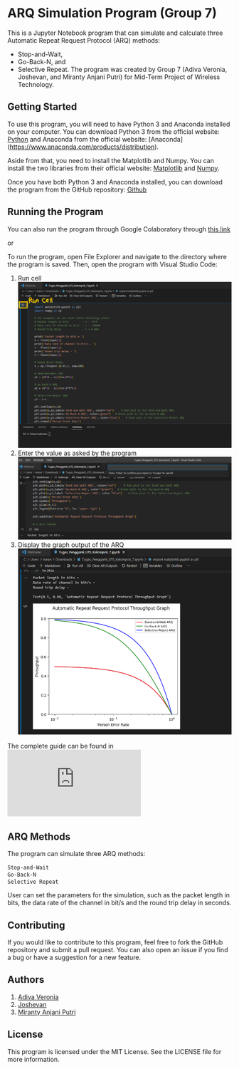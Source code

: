 # ARQ Simulation Program (Group 7)
This is a Jupyter Notebook program that can simulate and calculate three Automatic Repeat Request Protocol (ARQ) methods:
- Stop-and-Wait,
- Go-Back-N, and
- Selective Repeat.
The program was created by Group 7 (Adiva Veronia, Joshevan, and Miranty Anjani Putri) for Mid-Term Project of Wireless Technology.

## Getting Started
To use this program, you will need to have Python 3 and Anaconda installed on your computer. You can download Python 3 from the official website: [Python](https://www.python.org/downloads/) and Anaconda from the official website: [Anaconda] (https://www.anaconda.com/products/distribution).

Aside from that, you need to install the Matplotlib and Numpy. You can install the two libraries from their official website: [Matplotlib](https://matplotlib.org/stable/users/installing/index.html) and [Numpy](https://numpy.org/install/).

Once you have both Python 3 and Anaconda installed, you can download the program from the GitHub repository: [Github](https://github.com/MirantyAnjaniPutri/ARQ-Simulator)

## Running the Program
You can also run the program through Google Colaboratory through [this link](https://colab.research.google.com/drive/1Nq1HKzueaZKL4WckG6P69ZpZwMd-YtJI?usp=sharing)

or

To run the program, open File Explorer and navigate to the directory where the program is saved. Then, open the program with Visual Studio Code:
1. Run cell
![cell](https://github.com/MirantyAnjaniPutri/ARQ-Simulator/blob/main/screenshots/run%20cell.png)
2. Enter the value as asked by the program
![value](https://github.com/MirantyAnjaniPutri/ARQ-Simulator/blob/main/screenshots/enter%20value%20a.png)
3. Display the graph output of the ARQ
![result](https://github.com/MirantyAnjaniPutri/ARQ-Simulator/blob/main/screenshots/result.png)

The complete guide can be found in ![here](https://github.com/MirantyAnjaniPutri/ARQ-Simulator/blob/c031f8cd5836793d5a83382070319f43f0476091/ARQ%20Simulation%20Guide%20and%20Graph%20Output_Group%207.pdf)

## ARQ Methods
The program can simulate three ARQ methods:

```
Stop-and-Wait
Go-Back-N
Selective Repeat
```
User can set the parameters for the simulation, such as the packet length in bits, the data rate of the channel in bit/s and the round trip delay in seconds.

## Contributing
If you would like to contribute to this program, feel free to fork the GitHub repository and submit a pull request. You can also open an issue if you find a bug or have a suggestion for a new feature.

## Authors
1. [Adiva Veronia](https://github.com/adivaveronia)
2. [Joshevan](https://github.com/Joshevanch)
3. [Miranty Anjani Putri](https://github.com/MirantyAnjaniPutri)

## License
This program is licensed under the MIT License. See the LICENSE file for more information.
